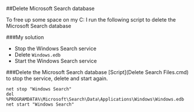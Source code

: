 ##Delete Microsoft Search database

To free up some space on my C: I run the following script to delete the Microsoft Search database


###My solution 
 * Stop the Windows Search service
 * Delete ```Windows.edb```
 * Start the Windows Search service


###Delete the Microsoft Search database
[Script](Delete Search Files.cmd) to stop the service, delete and start again.

```batch
net stop "Windows Search"
del %PROGRAMDATA%\Microsoft\Search\Data\Applications\Windows\Windows.edb
net start "Windows Search"
```
